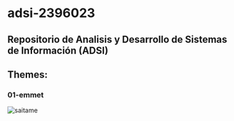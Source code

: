 # adsi-2396023
Repositorio de Analisis y Desarrollo de Sistemas de Información (ADSI)
---
## Themes:

### 01-emmet

![saitame](https://static.wikia.nocookie.net/onepunchman/images/c/c0/Anime_-_Saitama.jpg/revision/latest?cb=20200308230733&path-prefix=es)

